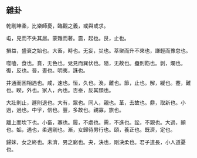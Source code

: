 ## 雜卦

乾剛坤柔，比樂師憂，臨觀之義，或與或求。

屯，見而不失其居。蒙雜而著。震，起也。艮，止也。

損益，盛衰之始也。大畜，時也。无妄，災也。萃聚而升不來也，謙輕而豫怠也。

噬嗑，食也。賁，无色也。兌見而巽伏也。隨，无故也。蠱則飭也。剝，爛也。復，反也。晉，晝也。明夷，誅也。

井通而困相遇也。咸，速也。恒，久也。渙，離也。節，止也。解，緩也。蹇，難也。睽，外也。家人，內也。否泰，反其類也。

大壯則止，遯則退也。大有，眾也。同人，親也。革，去故也。鼎，取新也。小過，過也。中孚，信也。豐，多故也。親寡，旅也。

離上而坎下也。小畜，寡也。履，不處也。需，不進也。訟，不親也。大過，顛也。姤，遇也，柔遇剛也。漸，女歸待男行也。頤，養正也。既濟，定也。

歸妹，女之終也。未濟，男之窮也。夬，決也，剛決柔也。君子道長，小人道憂也。
